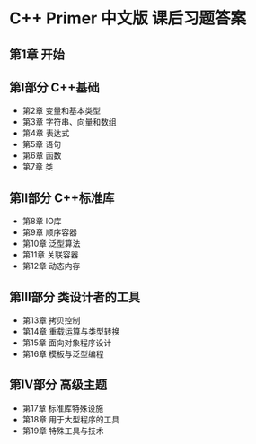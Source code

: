 # C++ Primer 中文版 课后习题答案
## 第1章 开始
## 第I部分   C++基础
+ 第2章 变量和基本类型
+ 第3章 字符串、向量和数组
+ 第4章 表达式
+ 第5章 语句
+ 第6章 函数
+ 第7章 类
## 第II部分  C++标准库
+ 第8章 IO库
+ 第9章 顺序容器
+ 第10章 泛型算法
+ 第11章 关联容器
+ 第12章 动态内存
## 第III部分 类设计者的工具
+ 第13章 拷贝控制
+ 第14章 重载运算与类型转换
+ 第15章 面向对象程序设计
+ 第16章 模板与泛型编程
## 第IV部分  高级主题
+ 第17章 标准库特殊设施
+ 第18章 用于大型程序的工具
+ 第19章 特殊工具与技术
